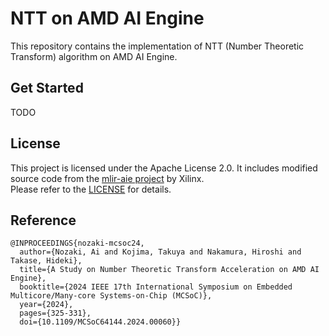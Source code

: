 # NTT on AMD AI Engine

This repository contains the implementation of NTT (Number Theoretic Transform) algorithm on AMD AI Engine. 

## Get Started
TODO

## License
This project is licensed under the Apache License 2.0.
It includes modified source code from the [mlir-aie project](https://github.com/Xilinx/mlir-aie) by Xilinx.  
Please refer to the [LICENSE](./LICENSE) for details.

## Reference
```
@INPROCEEDINGS{nozaki-mcsoc24,
  author={Nozaki, Ai and Kojima, Takuya and Nakamura, Hiroshi and Takase, Hideki},
  title={A Study on Number Theoretic Transform Acceleration on AMD AI Engine}, 
  booktitle={2024 IEEE 17th International Symposium on Embedded Multicore/Many-core Systems-on-Chip (MCSoC)}, 
  year={2024},
  pages={325-331},
  doi={10.1109/MCSoC64144.2024.00060}}
```